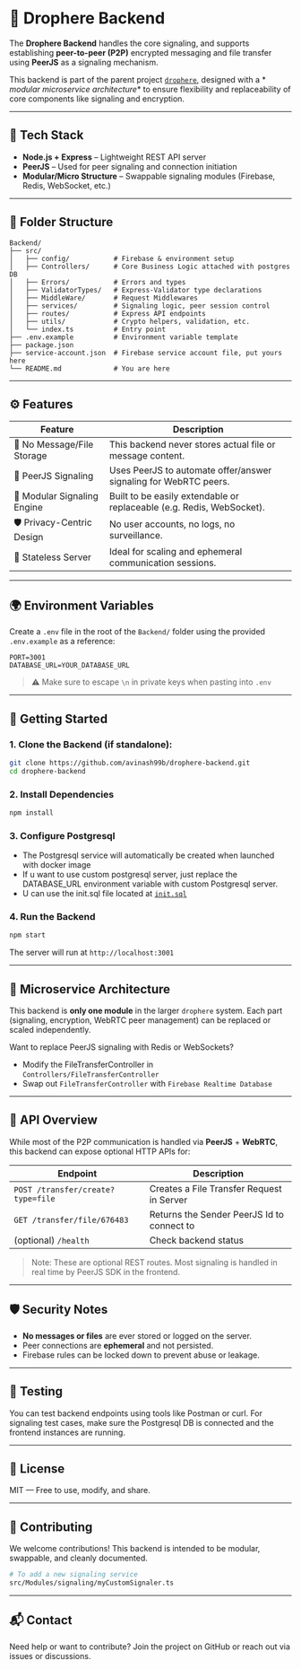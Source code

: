 # 🔧 Drophere Backend

The **Drophere Backend** handles the core signaling, and supports establishing **peer-to-peer (P2P)** encrypted
messaging and file transfer using **PeerJS** as a signaling mechanism.

This backend is part of the parent project [`drophere`](https://github.com/avinash99b/drophere), designed with a *
*modular microservice architecture** to ensure flexibility and replaceability of core components like signaling and
encryption.

---

## 🚀 Tech Stack

- **Node.js + Express** – Lightweight REST API server
- **PeerJS** – Used for peer signaling and connection initiation
- **Modular/Micro Structure** – Swappable signaling modules (Firebase, Redis, WebSocket, etc.)

---

## 📁 Folder Structure

```text
Backend/
├── src/
│   ├── config/           # Firebase & environment setup
│   ├── Controllers/      # Core Business Logic attached with postgres DB
│   ├── Errors/           # Errors and types
│   ├── ValidatorTypes/   # Express-Validator type declarations
│   ├── MiddleWare/       # Request Middlewares
│   ├── services/         # Signaling logic, peer session control
│   ├── routes/           # Express API endpoints
│   ├── utils/            # Crypto helpers, validation, etc.
│   └── index.ts          # Entry point
├── .env.example          # Environment variable template
├── package.json
├── service-account.json  # Firebase service account file, put yours here
└── README.md             # You are here
````

---

## ⚙️ Features

| Feature                     | Description                                                           |
|-----------------------------|-----------------------------------------------------------------------|
| 🔐 No Message/File Storage  | This backend never stores actual file or message content.             |
| 🔁 PeerJS Signaling         | Uses PeerJS to automate offer/answer signaling for WebRTC peers.      |
| 🧩 Modular Signaling Engine | Built to be easily extendable or replaceable (e.g. Redis, WebSocket). |
| 🛡️ Privacy-Centric Design  | No user accounts, no logs, no surveillance.                           |
| 🧼 Stateless Server         | Ideal for scaling and ephemeral communication sessions.               |

---

## 🌍 Environment Variables

Create a `.env` file in the root of the `Backend/` folder using the provided `.env.example` as a reference:

```env
PORT=3001
DATABASE_URL=YOUR_DATABASE_URL
```

> ⚠️ Make sure to escape `\n` in private keys when pasting into `.env`

---

## 🚀 Getting Started

### 1. Clone the Backend (if standalone):

```bash
git clone https://github.com/avinash99b/drophere-backend.git
cd drophere-backend
```

### 2. Install Dependencies

```bash
npm install
```

### 3. Configure Postgresql

* The Postgresql service will automatically be created when launched with docker image
* If u want to use custom postgresql server, just replace the DATABASE_URL environment variable with custom Postgresql
  server.
* U can use the init.sql file located at [`init.sql`](https://github.com/avinash99b/drophere/init.sql)

### 4. Run the Backend

```bash
npm start
```

The server will run at `http://localhost:3001`

---

## 🧠 Microservice Architecture

This backend is **only one module** in the larger `drophere` system. Each part (signaling, encryption, WebRTC peer
management) can be replaced or scaled independently.

Want to replace PeerJS signaling with Redis or WebSockets?

* Modify the FileTransferController in `Controllers/FileTransferController`
* Swap out `FileTransferController` with `Firebase Realtime Database`

---

## 📡 API Overview

While most of the P2P communication is handled via **PeerJS** + **WebRTC**, this backend can expose optional HTTP APIs
for:

| Endpoint                          | Description                                |
|-----------------------------------|--------------------------------------------|
| `POST /transfer/create?type=file` | Creates a File Transfer Request in Server  |
| `GET /transfer/file/676483`       | Returns the Sender PeerJS Id to connect to |
| (optional) `/health`              | Check backend status                       |

> Note: These are optional REST routes. Most signaling is handled in real time by PeerJS SDK in the frontend.

---

## 🛡️ Security Notes

* **No messages or files** are ever stored or logged on the server.
* Peer connections are **ephemeral** and not persisted.
* Firebase rules can be locked down to prevent abuse or leakage.

---

## 🧪 Testing

You can test backend endpoints using tools like Postman or curl. For signaling test cases, make sure the Postgresql DB is connected and the frontend instances are running.

---

## 📄 License

MIT — Free to use, modify, and share.

---

## 🤝 Contributing

We welcome contributions! This backend is intended to be modular, swappable, and cleanly documented.

```bash
# To add a new signaling service
src/Modules/signaling/myCustomSignaler.ts
```

---

## 📬 Contact

Need help or want to contribute? Join the project on GitHub or reach out via issues or discussions.
